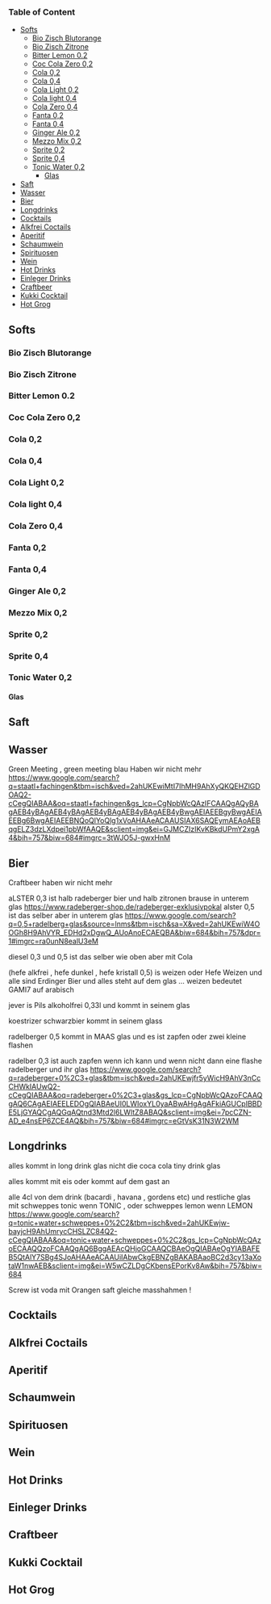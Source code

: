 ### Table of Content
<!-- TOC -->

- [Softs](#softs)
  - [Bio Zisch Blutorange](#bio-zisch-blutorange)
  - [Bio Zisch Zitrone](#bio-zisch-zitrone)
  - [Bitter Lemon 0.2](#bitter-lemon-02)
  - [Coc Cola Zero 0,2](#coc-cola-zero-02)
  - [Cola 0,2](#cola-02)
  - [Cola 0,4](#cola-04)
  - [Cola Light 0,2](#cola-light-02)
  - [Cola light 0,4](#cola-light-04)
  - [Cola Zero 0,4](#cola-zero-04)
  - [Fanta 0,2](#fanta-02)
  - [Fanta 0,4](#fanta-04)
  - [Ginger Ale 0,2](#ginger-ale-02)
  - [Mezzo Mix 0,2](#mezzo-mix-02)
  - [Sprite 0,2](#sprite-02)
  - [Sprite 0,4](#sprite-04)
  - [Tonic Water 0,2](#tonic-water-02)
    - [Glas](#glas)
- [Saft](#saft)
- [Wasser](#wasser)
- [Bier](#bier)
- [Longdrinks](#longdrinks)
- [Cocktails](#cocktails)
- [Alkfrei Coctails](#alkfrei-coctails)
- [Aperitif](#aperitif)
- [Schaumwein](#schaumwein)
- [Spirituosen](#spirituosen)
- [Wein](#wein)
- [Hot Drinks](#hot-drinks)
- [Einleger Drinks](#einleger-drinks)
- [Craftbeer](#craftbeer)
- [Kukki Cocktail](#kukki-cocktail)
- [Hot Grog](#hot-grog)

<!-- /TOC -->




## Softs

### Bio Zisch Blutorange
### Bio Zisch Zitrone
### Bitter Lemon 0.2
### Coc Cola Zero 0,2
### Cola 0,2
### Cola 0,4
### Cola Light 0,2
### Cola light 0,4
### Cola Zero 0,4
### Fanta 0,2
### Fanta 0,4
### Ginger Ale 0,2
### Mezzo Mix 0,2
### Sprite 0,2
### Sprite 0,4
### Tonic Water 0,2
#### Glas
<!-- 
ALL SOFTDRINKS 0.2 COMES IN THE TINY LONG DRINK GLAS , ALL SOFTDRINKS 0.4 COMES IN THE [CHRIS LATTE MACCHIATO GLAS] , FOR ALL SOFTDRINKS ASK THE GUEST IF HE WANTS EIS
-->
## Saft
<!-- 
ALL saefte 0.2 COMES IN THE TINY LONG DRINK GLAS , ALL SOFTDRINKS 0.4 COMES IN THE [CHRIS LATTE MACCHIATO GLAS but THE OTHER ONE WITHOUT VIERECK FORM] , FOR ALL SOFTDRINKS ASK THE GUEST IF HE WANTS EIS

fuer schrole nimm 0,4 saft Plus Miniral wasser 
https://www.google.com/search?q=graf+rudolf+quelle&source=lnms&tbm=isch&sa=X&ved=2ahUKEwiIn8qihcH9AhU8bvEDHT5SAlwQ_AUoAnoECAEQBA&biw=684&bih=757&dpr=1

-->
## Wasser


Green Meeting , green meeting blau Haben wir nicht mehr
https://www.google.com/search?q=staatl+fachingen&tbm=isch&ved=2ahUKEwiMtI7IhMH9AhXyQKQEHZlGDOAQ2-cCegQIABAA&oq=staatl+fachingen&gs_lcp=CgNpbWcQAzIFCAAQgAQyBAgAEB4yBAgAEB4yBAgAEB4yBAgAEB4yBAgAEB4yBwgAEIAEEBgyBwgAEIAEEBg6BwgAEIAEEBNQoQlYoQlg1xVoAHAAeACAAUSIAX6SAQEymAEAoAEBqgELZ3dzLXdpei1pbWfAAQE&sclient=img&ei=GJMCZIzIKvKBkdUPmY2xgA4&bih=757&biw=684#imgrc=3tWJO5J-gwxHnM
## Bier
Craftbeer haben wir nicht mehr 

aLSTER 0,3 ist halb radeberger bier und halb zitronen brause in unterem glas
https://www.radeberger-shop.de/radeberger-exklusivpokal
alster 0,5 ist das selber aber in unterem glas
https://www.google.com/search?q=0,5+radelberg+glas&source=lnms&tbm=isch&sa=X&ved=2ahUKEwiW4OOGh8H9AhVYR_EDHd2xDgwQ_AUoAnoECAEQBA&biw=684&bih=757&dpr=1#imgrc=ra0unN8ealU3eM

diesel 0,3 und 0,5 ist das selber wie oben aber mit Cola 

(hefe alkfrei , hefe dunkel , hefe kristall 0,5) is weizen oder Hefe Weizen und alle sind Erdinger Bier und alles steht auf dem glas ... weizen bedeutet GAMI7 auf arabisch

jever is Pils alkoholfrei 0,33l und kommt in seinem glas 

koestrizer schwarzbier kommt in seinem glass 

radelberger 0,5 kommt in MAAS glas und es ist zapfen oder zwei kleine flashen

radelber 0,3 ist auch zapfen wenn ich kann und wenn nicht dann eine flashe radelberger und ihr glas 
https://www.google.com/search?q=radeberger+0%2C3+glas&tbm=isch&ved=2ahUKEwjfr5yWicH9AhV3nCcCHWkIAUwQ2-cCegQIABAA&oq=radeberger+0%2C3+glas&gs_lcp=CgNpbWcQAzoFCAAQgAQ6CAgAEIAEELEDOgQIABAeUI0LWIoxYL0yaABwAHgAgAFkiAGUCpIBBDE5LjGYAQCgAQGqAQtnd3Mtd2l6LWltZ8ABAQ&sclient=img&ei=7pcCZN-AD_e4nsEP6ZCE4AQ&bih=757&biw=684#imgrc=eGtVsK31N3W2WM

## Longdrinks
alles kommt in long drink glas nicht die coca cola tiny drink glas 

alles kommt mit eis oder kommt auf dem gast an

alle 4cl von dem drink (bacardi , havana , gordens etc) und restliche glas mit schweppes tonic wenn TONIC , oder schweppes lemon wenn LEMON
https://www.google.com/search?q=tonic+water+schweppes+0%2C2&tbm=isch&ved=2ahUKEwjw-bayjcH9AhUmrycCHSLZC84Q2-cCegQIABAA&oq=tonic+water+schweppes+0%2C2&gs_lcp=CgNpbWcQAzoECAAQQzoFCAAQgAQ6BggAEAcQHjoGCAAQCBAeOgQIABAeOgYIABAFEB5QtAlY7SBg4SJoAHAAeACAAUiIAbwCkgEBNZgBAKABAaoBC2d3cy13aXotaW1nwAEB&sclient=img&ei=W5wCZLDgCKbensEPorKv8Aw&bih=757&biw=684

Screw ist voda mit Orangen saft gleiche masshahmen !

## Cocktails
## Alkfrei Coctails
## Aperitif
## Schaumwein
## Spirituosen
## Wein
## Hot Drinks
## Einleger Drinks
## Craftbeer
## Kukki Cocktail
## Hot Grog






